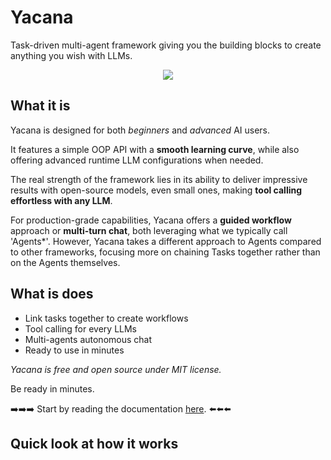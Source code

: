 # Yacana

Task-driven multi-agent framework giving you the building blocks to create anything you wish with LLMs.  

<p align="center">
  <img src="https://github.com/user-attachments/assets/c54b2e47-8a76-444d-9510-339acc1d16a8">
</p>

## What it is

Yacana is designed for both *beginners* and *advanced* AI users.  

It features a simple OOP API with a **smooth learning curve**, while also offering advanced runtime LLM configurations when needed.  

The real strength of the framework lies in its ability to deliver impressive results with open-source models, even small ones, making **tool calling effortless with any LLM**.  

For production-grade capabilities, Yacana offers a **guided workflow** approach or **multi-turn chat**, both leveraging what we typically call 'Agents*'. However, Yacana takes a different approach to Agents compared to other frameworks, focusing more on chaining Tasks together rather than on the Agents themselves.

## What is does

* Link tasks together to create workflows
* Tool calling for every LLMs
* Multi-agents autonomous chat
* Ready to use in minutes

*Yacana is free and open source under MIT license.*  

Be ready in minutes.  

➡️➡️➡️ Start by reading the documentation [here](https://remembersoftwares.github.io/yacana/). ⬅️⬅️⬅️  

## Quick look at how it works

```python

```
